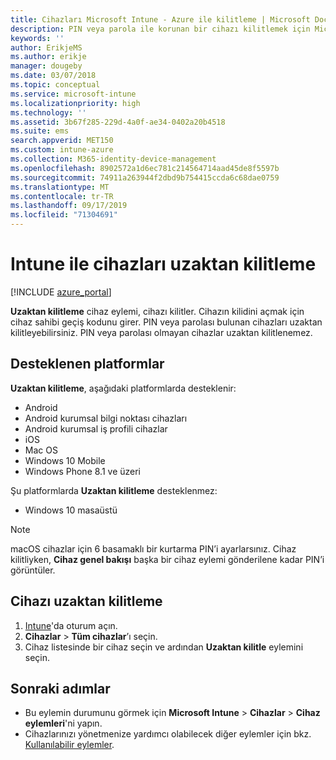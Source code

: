 ```yaml
---
title: Cihazları Microsoft Intune - Azure ile kilitleme | Microsoft Docs
description: PIN veya parola ile korunan bir cihazı kilitlemek için Microsoft Intune'daki Uzaktan kilitleme eylemini kullanın.
keywords: ''
author: ErikjeMS
ms.author: erikje
manager: dougeby
ms.date: 03/07/2018
ms.topic: conceptual
ms.service: microsoft-intune
ms.localizationpriority: high
ms.technology: ''
ms.assetid: 3b67f285-229d-4a0f-ae34-0402a20b4518
ms.suite: ems
search.appverid: MET150
ms.custom: intune-azure
ms.collection: M365-identity-device-management
ms.openlocfilehash: 8902572a1d6ec781c214564714aad45de8f5597b
ms.sourcegitcommit: 74911a263944f2dbd9b754415ccda6c68dae0759
ms.translationtype: MT
ms.contentlocale: tr-TR
ms.lasthandoff: 09/17/2019
ms.locfileid: "71304691"
---
```

# <a name="remotely-lock-devices-with-intune"></a>Intune ile cihazları uzaktan kilitleme

[!INCLUDE [azure_portal](./includes/azure_portal.md)]

**Uzaktan kilitleme** cihaz eylemi, cihazı kilitler. Cihazın kilidini açmak için cihaz sahibi geçiş kodunu girer. PIN veya parolası bulunan cihazları uzaktan kilitleyebilirsiniz. PIN veya parolası olmayan cihazlar uzaktan kilitlenemez.

## <a name="supported-platforms"></a>Desteklenen platformlar

**Uzaktan kilitleme**, aşağıdaki platformlarda desteklenir:

- Android
- Android kurumsal bilgi noktası cihazları
- Android kurumsal iş profili cihazlar
- iOS
- Mac OS
- Windows 10 Mobile
- Windows Phone 8.1 ve üzeri

Şu platformlarda **Uzaktan kilitleme** desteklenmez:
- Windows 10 masaüstü

> [!NOTE]
> macOS cihazlar için 6 basamaklı bir kurtarma PIN’i ayarlarsınız. Cihaz kilitliyken, **Cihaz genel bakışı** başka bir cihaz eylemi gönderilene kadar PIN’i görüntüler.

## <a name="remote-lock-a-device"></a>Cihazı uzaktan kilitleme

1. [Intune](https://go.microsoft.com/fwlink/?linkid=2090973)'da oturum açın.
3. **Cihazlar** > **Tüm cihazlar**’ı seçin.
4. Cihaz listesinde bir cihaz seçin ve ardından **Uzaktan kilitle** eylemini seçin.

## <a name="next-steps"></a>Sonraki adımlar

- Bu eylemin durumunu görmek için **Microsoft Intune** > **Cihazlar** > **Cihaz eylemleri**'ni yapın. 
- Cihazlarınızı yönetmenize yardımcı olabilecek diğer eylemler için bkz. [Kullanılabilir eylemler](device-management.md).
